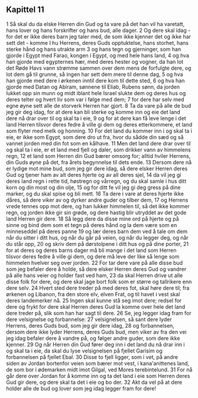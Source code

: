 ## Kapittel 11

1 Så skal du da elske Herren din Gud og ta vare på det han vil ha varetatt, hans lover og hans forskrifter og hans bud, alle dager.
2 Og dere skal idag - for det er ikke deres barn jeg taler med, de som ikke kjenner det og ikke har sett det - komme I hu Herrens, deres Guds opptuktelse, hans storhet, hans sterke hånd og hans utrakte arm
3 og hans tegn og gjerninger, som han gjorde i Egypt med Farao, kongen i Egypt, og med hele hans land,
4 og hva han gjorde med egypternes hær, med deres hester og vogner, da han lot det Røde Havs vann strømme sammen over dem mens de forfulgte dere, og lot dem gå til grunne, så ingen har sett dem mere til denne dag,
5 og hva han gjorde med dere i ørkenen inntil dere kom til dette sted,
6 og hva han gjorde med Datan og Abiram, sønnene til Eliab, Rubens sønn, da jorden lukket opp sin munn og midt iblant hele Israel slukte dem og deres hus og deres telter og hvert liv som var i følge med dem;
7 for dere har selv med egne øyne sett alle de storverk Herren har gjort.
8 Ta da vare på alle de bud jeg gir deg idag, for at dere kan bli sterke og komme inn og eie det land dere nå drar over til og skal ta i eie,
9 og for at dere kan få leve lenge i det land Herren tilsvor deres fedre å ville gi dem og deres etterkommere, et land som flyter med melk og honning.
10 For det land du kommer inn i og skal ta i eie, er ikke som Egypt, som dere dro ut fra, hvor du sådde din sæd og så vannet jorden med din fot som en kålhave.
11 Men det land dere drar over til og skal ta i eie, er et land med fjell og daler, som drikker vann av himmelens regn,
12 et land som Herren din Gud bærer omsorg for; alltid hviler Herrens, din Guds øyne på det, fra årets begynnelse til dets ende.
13 Dersom dere nå er lydige mot mine bud, som jeg gir dere idag, så dere elsker Herren deres Gud og tjener ham av alt deres hjerte og av all deres sjel,
14 da vil jeg gi deres land regn i rette tid, høstregn og vårregn, og du skal samle i hus ditt korn og din most og din olje,
15 og for ditt fe vil jeg gi deg gress på dine marker, og du skal spise og bli mett.
16 Ta dere i vare at deres hjerte ikke dåres, så dere viker av og dyrker andre guder og tilber dem,
17 og Herrens vrede tennes opp mot dere, og han lukker himmelen til, så det ikke kommer regn, og jorden ikke gir sin grøde, og dere hastig blir utryddet av det gode land Herren gir dere.
18 Så legg dere da disse mine ord på hjerte og på sinne og bind dem som et tegn på deres hånd og la dem være som en minneseddel på deres panne
19 og lær deres barn dem ved å tale om dem når du sitter i ditt hus, og når du går på veien, og når du legger deg, og når du står opp,
20 og skriv dem på dørstolpene i ditt hus og på dine porter,
21 for at deres og deres barns dager må bli mange i det land som Herren tilsvor deres fedre å ville gi dem, og dere må leve der like så lenge som himmelen hvelver seg over jorden.
22 For tar dere vare på alle disse bud som jeg befaler dere å holde, så dere elsker Herren deres Gud og vandrer på alle hans veier og holder fast ved ham,
23 da skal Herren drive ut alle disse folk for dere, og dere skal jage bort folk som er større og tallrikere enn dere selv.
24 Hvert sted dere treder på med deres fot, skal høre dere til; fra ørkenen og Libanon, fra den store elv, elven Frat, og til havet i vest skal deres landemerker nå.
25 Ingen skal kunne stå seg imot dere; redsel for dere og frykt for dere skal Herren deres Gud la komme over hele det land dere treder på, slik som han har sagt til dere.
26 Se, jeg legger idag fram for dere velsignelse og forbannelse:
27 velsignelsen, så sant dere lyder Herrens, deres Guds bud, som jeg gir dere idag,
28 og forbannelsen, dersom dere ikke lyder Herrens, deres Guds bud, men viker av fra den vei jeg idag befaler dere å vandre på, og følger andre guder, som dere ikke kjenner.
29 Og når Herren din Gud fører deg inn i det land du nå drar inn i og skal ta i eie, da skal du lyse velsignelsen på fjellet Garisim og forbannelsen på fjellet Ebal.
30 Disse to fjell ligger, som i vet, på andre siden av Jordan bortenfor veien som bærer mot vest, i kana'anittenes land, de som bor i ødemarken midt imot Gilgal, ved Mores terebintelund.
31 For nå går dere over Jordan for å komme inn og ta det land i eie som Herren deres Gud gir dere, og dere skal ta det i eie og bo der.
32 Akt da vel på at dere holder alle de bud og lover som jeg idag legger fram for dere!
